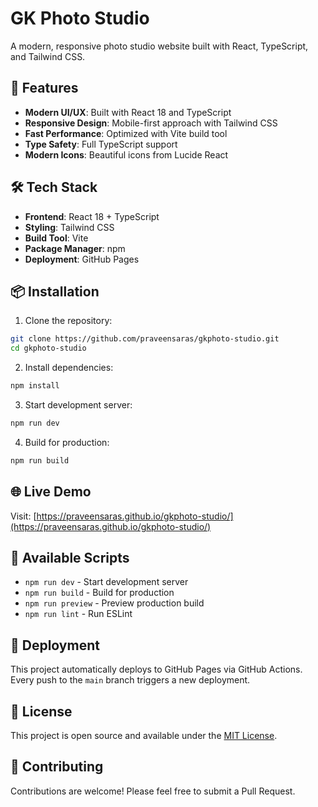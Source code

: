 # GK Photo Studio

A modern, responsive photo studio website built with React, TypeScript, and Tailwind CSS.

## 🚀 Features

- **Modern UI/UX**: Built with React 18 and TypeScript
- **Responsive Design**: Mobile-first approach with Tailwind CSS
- **Fast Performance**: Optimized with Vite build tool
- **Type Safety**: Full TypeScript support
- **Modern Icons**: Beautiful icons from Lucide React

## 🛠️ Tech Stack

- **Frontend**: React 18 + TypeScript
- **Styling**: Tailwind CSS
- **Build Tool**: Vite
- **Package Manager**: npm
- **Deployment**: GitHub Pages

## 📦 Installation

1. Clone the repository:
```bash
git clone https://github.com/praveensaras/gkphoto-studio.git
cd gkphoto-studio
```

2. Install dependencies:
```bash
npm install
```

3. Start development server:
```bash
npm run dev
```

4. Build for production:
```bash
npm run build
```

## 🌐 Live Demo

Visit: [https://praveensaras.github.io/gkphoto-studio/](https://praveensaras.github.io/gkphoto-studio/)

## 📱 Available Scripts

- `npm run dev` - Start development server
- `npm run build` - Build for production
- `npm run preview` - Preview production build
- `npm run lint` - Run ESLint

## 🚀 Deployment

This project automatically deploys to GitHub Pages via GitHub Actions. Every push to the `main` branch triggers a new deployment.

## 📄 License

This project is open source and available under the [MIT License](LICENSE).

## 🤝 Contributing

Contributions are welcome! Please feel free to submit a Pull Request.
